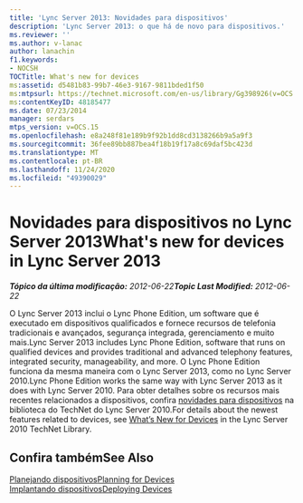 ```yaml
---
title: 'Lync Server 2013: Novidades para dispositivos'
description: 'Lync Server 2013: o que há de novo para dispositivos.'
ms.reviewer: ''
ms.author: v-lanac
author: lanachin
f1.keywords:
- NOCSH
TOCTitle: What's new for devices
ms:assetid: d5481b83-99b7-46e3-9167-9811bded1f50
ms:mtpsurl: https://technet.microsoft.com/en-us/library/Gg398926(v=OCS.15)
ms:contentKeyID: 48185477
ms.date: 07/23/2014
manager: serdars
mtps_version: v=OCS.15
ms.openlocfilehash: e8a248f81e189b9f92b1dd8cd3138266b9a5a9f3
ms.sourcegitcommit: 36fee89bb887bea4f18b19f17a8c69daf5bc423d
ms.translationtype: MT
ms.contentlocale: pt-BR
ms.lasthandoff: 11/24/2020
ms.locfileid: "49390029"
---
```

# <a name="whats-new-for-devices-in-lync-server-2013"></a><span data-ttu-id="ffc97-103">Novidades para dispositivos no Lync Server 2013</span><span class="sxs-lookup"><span data-stu-id="ffc97-103">What's new for devices in Lync Server 2013</span></span>

<div data-xmlns="http://www.w3.org/1999/xhtml">

<div class="topic" data-xmlns="http://www.w3.org/1999/xhtml" data-msxsl="urn:schemas-microsoft-com:xslt" data-cs="https://msdn.microsoft.com/">

<div data-asp="https://msdn2.microsoft.com/asp">



</div>

<div id="mainSection">

<div id="mainBody"><span data-ttu-id="ffc97-104">

<span> </span></span><span class="sxs-lookup"><span data-stu-id="ffc97-104">

<span> </span></span></span>

<span data-ttu-id="ffc97-105">_**Tópico da última modificação:** 2012-06-22_</span><span class="sxs-lookup"><span data-stu-id="ffc97-105">_**Topic Last Modified:** 2012-06-22_</span></span>

<span data-ttu-id="ffc97-106">O Lync Server 2013 inclui o Lync Phone Edition, um software que é executado em dispositivos qualificados e fornece recursos de telefonia tradicionais e avançados, segurança integrada, gerenciamento e muito mais.</span><span class="sxs-lookup"><span data-stu-id="ffc97-106">Lync Server 2013 includes Lync Phone Edition, software that runs on qualified devices and provides traditional and advanced telephony features, integrated security, manageability, and more.</span></span> <span data-ttu-id="ffc97-107">O Lync Phone Edition funciona da mesma maneira com o Lync Server 2013, como no Lync Server 2010.</span><span class="sxs-lookup"><span data-stu-id="ffc97-107">Lync Phone Edition works the same way with Lync Server 2013 as it does with Lync Server 2010.</span></span> <span data-ttu-id="ffc97-108">Para obter detalhes sobre os recursos mais recentes relacionados a dispositivos, confira [novidades para dispositivos](https://go.microsoft.com/fwlink/p/?linkid=256490) na biblioteca do TechNet do Lync Server 2010.</span><span class="sxs-lookup"><span data-stu-id="ffc97-108">For details about the newest features related to devices, see [What’s New for Devices](https://go.microsoft.com/fwlink/p/?linkid=256490) in the Lync Server 2010 TechNet Library.</span></span>

<div>

## <a name="see-also"></a><span data-ttu-id="ffc97-109">Confira também</span><span class="sxs-lookup"><span data-stu-id="ffc97-109">See Also</span></span>


[<span data-ttu-id="ffc97-110">Planejando dispositivos</span><span class="sxs-lookup"><span data-stu-id="ffc97-110">Planning for Devices</span></span>](https://go.microsoft.com/fwlink/p/?linkid=256483)  
[<span data-ttu-id="ffc97-111">Implantando dispositivos</span><span class="sxs-lookup"><span data-stu-id="ffc97-111">Deploying Devices</span></span>](https://go.microsoft.com/fwlink/p/?linkid=256484)  
  

<span data-ttu-id="ffc97-112"></div>

</div>

<span> </span>

</div>

</div>

</span><span class="sxs-lookup"><span data-stu-id="ffc97-112"></div>

</div>

<span> </span>

</div>

</div>

</span></span></div>

